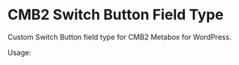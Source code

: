 # CMB2 Switch Button Field Type
Custom Switch Button field type for CMB2 Metabox for WordPress.

Usage:


